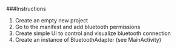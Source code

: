 ###Instructions
1. Create an empty new project
2. Go to the manifest and add bluetooth permissions
3. Create simple UI to control and visualize bluetooth connection
4. Create an instance of BluetoothAdapter (see MainActivity)

